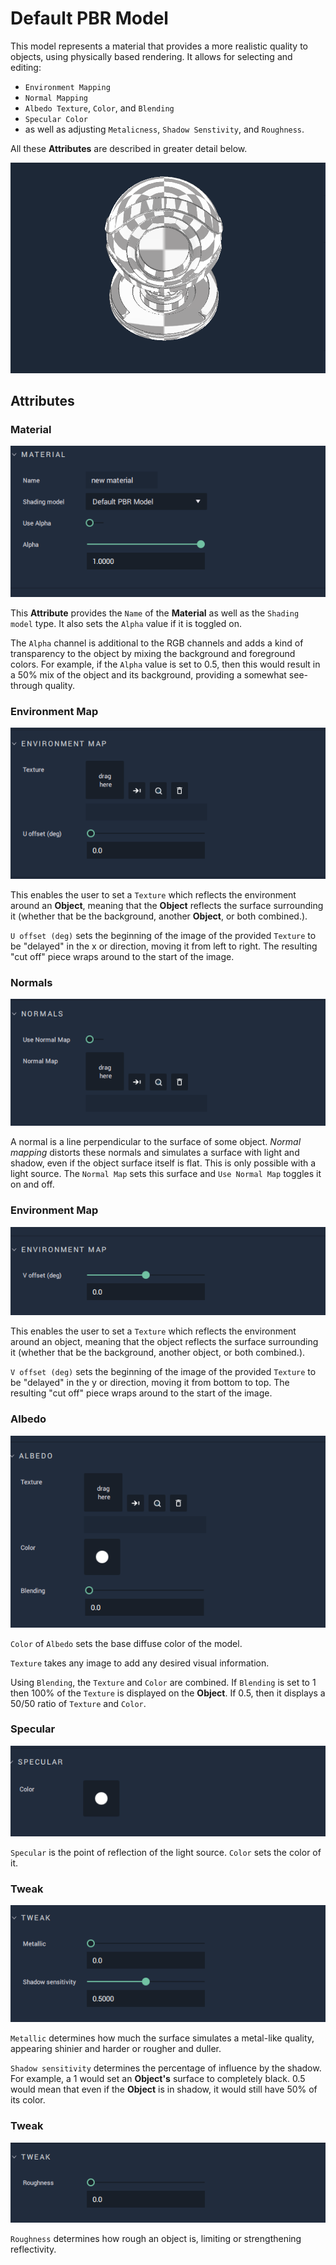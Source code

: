 # Default PBR Model

This model represents a material that provides a more realistic quality to objects, using physically based rendering. It allows for selecting and editing: 

* `Environment Mapping` 
* `Normal Mapping` 
* `Albedo Texture`, `Color`, and `Blending`
* `Specular Color` 
* as well as adjusting `Metalicness`, `Shadow Senstivity`, and `Roughness`. 

All these **Attributes** are described in greater detail below.

![](../../.gitbook/assets/pbrmodel1.png)

## Attributes


### Material
![Material](../../.gitbook/assets/pbrmodel2.png)

This **Attribute** provides the `Name` of the **Material** as well as the `Shading model` type. It also sets the `Alpha` value if it is toggled on. 

The `Alpha` channel is additional to the RGB channels and adds a kind of transparency to the object by mixing the background and foreground colors. For example, if the `Alpha` value is set to 0.5, then this would result in a 50% mix of the object and its background, providing a somewhat see-through quality. 


### Environment Map
![Environment Map](../../.gitbook/assets/pbrmodel3.png)

This enables the user to set a `Texture` which reflects the environment around an **Object**, meaning that the **Object** reflects the surface surrounding it (whether that be the background, another **Object**, or both combined.). 

`U offset (deg)` sets the beginning of the image of the provided `Texture` to be "delayed" in the x or direction, moving it from left to right. The resulting "cut off" piece wraps around to the start of the image.


### Normals
![Normals](../../.gitbook/assets/pbrmodel4real.png)

A normal is a line perpendicular to the surface of some object. *Normal mapping* distorts these normals and simulates a surface with light and shadow, even if the object surface itself is flat. This is only possible with a light source. The `Normal Map` sets this surface and `Use Normal Map` toggles it on and off. 


### Environment Map
![Environment Map](../../.gitbook/assets/pbrmodel5.png)

This enables the user to set a `Texture` which reflects the environment around an object, meaning that the object reflects the surface surrounding it (whether that be the background, another object, or both combined.). 

`V offset (deg)` sets the beginning of the image of the provided `Texture` to be "delayed" in the y or direction, moving it from bottom to top. The resulting "cut off" piece wraps around to the start of the image.


### Albedo
![Albedo](../../.gitbook/assets/pbrmodel6.png)

`Color` of `Albedo` sets the base diffuse color of the model. 

`Texture` takes any image to add any desired visual information. 

Using `Blending`, the `Texture` and `Color` are combined. If `Blending` is set to 1 then 100% of the `Texture` is displayed on the **Object**. If 0.5, then it displays a 50/50 ratio of `Texture` and `Color`. 


### Specular
![Specular](../../.gitbook/assets/pbrmodel7.png)

`Specular` is the point of reflection of the light source. `Color` sets the color of it. 


### Tweak
![Tweak](../../.gitbook/assets/pbrmodel8.png)

`Metallic` determines how much the surface simulates a metal-like quality, appearing shinier and harder or rougher and duller. 

`Shadow sensitivity` determines the percentage of influence by the shadow. For example, a 1 would set an **Object's** surface to completely black. 0.5 would mean that even if the **Object** is in shadow, it would still have 50% of its color. 


### Tweak
![Tweak](../../.gitbook/assets/pbrmodel9.png)

`Roughness` determines how rough an object is, limiting or strengthening reflectivity. 

